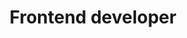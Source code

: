---
title: "Frontend developer"
description: "I've worked in three companies and my experience in developing software is 10 years old. In the first years I worked in java with restful and hibernate, in the last years I've centered in Frontend with React & Redux with libraries like Bootstrap, Moment, Lodash, Axios, SASS, NextJS, and others. \nAlso, I was using packagers like webpack. and I've used Jest for unit testing in my projects. Also, I've used Scrum as an agile methodology and git as code versioning. \nIn the last years, I'm working on my soft skills like
leading teams, At this moment I'm leading a UI team of 4 people."
---